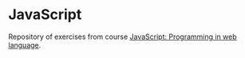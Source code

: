 # JavaScript
Repository of exercises from course [JavaScript: Programming in web language](https://cursos.alura.com.br/course/javascript-programando-na-linguagem-web).
